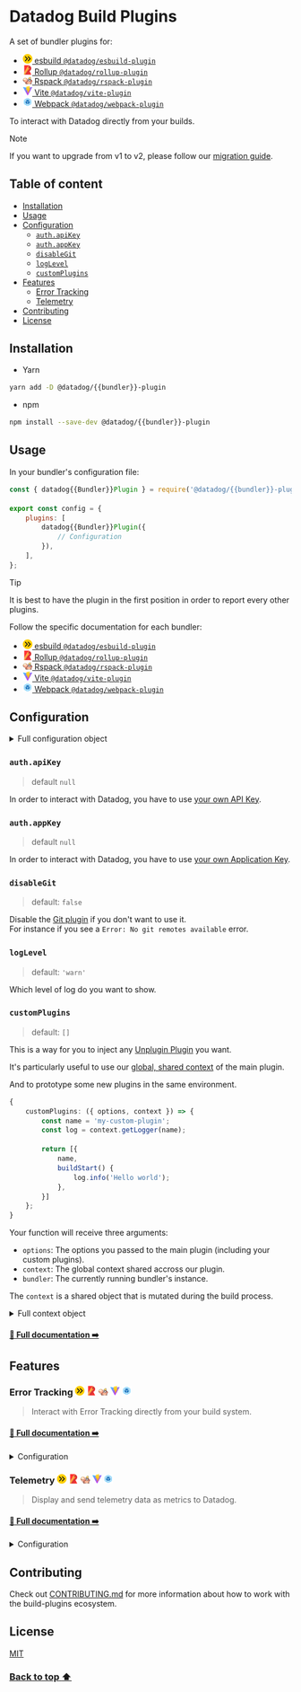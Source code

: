 # Datadog Build Plugins <!-- #omit in toc -->

A set of bundler plugins for:
<!-- #list-of-bundlers -->
- [<img src="packages/assets/src/esbuild.svg" alt="ESBuild" width="17" /> esbuild `@datadog/esbuild-plugin`](/packages/published/esbuild-plugin#readme)
- [<img src="packages/assets/src/rollup.svg" alt="Rollup" width="17" /> Rollup `@datadog/rollup-plugin`](/packages/published/rollup-plugin#readme)
- [<img src="packages/assets/src/rspack.svg" alt="Rspack" width="17" /> Rspack `@datadog/rspack-plugin`](/packages/published/rspack-plugin#readme)
- [<img src="packages/assets/src/vite.svg" alt="Vite" width="17" /> Vite `@datadog/vite-plugin`](/packages/published/vite-plugin#readme)
- [<img src="packages/assets/src/webpack.svg" alt="Webpack" width="17" /> Webpack `@datadog/webpack-plugin`](/packages/published/webpack-plugin#readme)
<!-- #list-of-bundlers -->

To interact with Datadog directly from your builds.

> [!NOTE]
> If you want to upgrade from v1 to v2, please follow our [migration guide](/MIGRATIONS.md#v1-to-v2).

## Table of content <!-- #omit in toc -->

<!-- This is auto generated with yarn cli integrity -->

<!-- #toc -->
-   [Installation](#installation)
-   [Usage](#usage)
-   [Configuration](#configuration)
    -   [`auth.apiKey`](#authapikey)
    -   [`auth.appKey`](#authappkey)
    -   [`disableGit`](#disablegit)
    -   [`logLevel`](#loglevel)
    -   [`customPlugins`](#customplugins)
-   [Features](#features)
    -   [Error Tracking](#error-tracking-----)
    -   [Telemetry](#telemetry-----)
-   [Contributing](#contributing)
-   [License](#license)
<!-- #toc -->

## Installation

-   Yarn

```bash
yarn add -D @datadog/{{bundler}}-plugin
```

-   npm

```bash
npm install --save-dev @datadog/{{bundler}}-plugin
```

## Usage

In your bundler's configuration file:

```js
const { datadog{{Bundler}}Plugin } = require('@datadog/{{bundler}}-plugin');

export const config = {
    plugins: [
        datadog{{Bundler}}Plugin({
            // Configuration
        }),
    ],
};
```

> [!TIP]
> It is best to have the plugin in the first position in order to report every other plugins.

Follow the specific documentation for each bundler:
<!-- #list-of-bundlers -->
- [<img src="packages/assets/src/esbuild.svg" alt="ESBuild" width="17" /> esbuild `@datadog/esbuild-plugin`](/packages/published/esbuild-plugin#readme)
- [<img src="packages/assets/src/rollup.svg" alt="Rollup" width="17" /> Rollup `@datadog/rollup-plugin`](/packages/published/rollup-plugin#readme)
- [<img src="packages/assets/src/rspack.svg" alt="Rspack" width="17" /> Rspack `@datadog/rspack-plugin`](/packages/published/rspack-plugin#readme)
- [<img src="packages/assets/src/vite.svg" alt="Vite" width="17" /> Vite `@datadog/vite-plugin`](/packages/published/vite-plugin#readme)
- [<img src="packages/assets/src/webpack.svg" alt="Webpack" width="17" /> Webpack `@datadog/webpack-plugin`](/packages/published/webpack-plugin#readme)
<!-- #list-of-bundlers -->

## Configuration

<details>

<summary>Full configuration object</summary>

<!-- #full-configuration -->
```typescript
{
    auth?: {
        apiKey?: string;
    };
    customPlugins?: (arg: GetPluginsArg) => UnpluginPlugin[];
    logLevel?: 'debug' | 'info' | 'warn' | 'error' | 'none';
    errorTracking?: {
        disabled?: boolean;
        sourcemaps?: {
            bailOnError?: boolean;
            disableGit?: boolean;
            dryRun?: boolean;
            intakeUrl?: string;
            maxConcurrency?: number;
            minifiedPathPrefix: string;
            releaseVersion: string;
            service: string;
        };
    };
    telemetry?: {
        disabled?: boolean;
        enableTracing?: boolean;
        endPoint?: string;
        output?: boolean
            | string
            | {
                destination: string;
                timings?: boolean;
                metrics?: boolean;
            };
        prefix?: string;
        tags?: string[];
        timestamp?: number;
        filters?: ((metric: Metric) => Metric | null)[];
    };
}
```
<!-- #full-configuration -->

</details>

### `auth.apiKey`

> default `null`

In order to interact with Datadog, you have to use [your own API Key](https://app.datadoghq.com/organization-settings/api-keys).

### `auth.appKey`

> default `null`

In order to interact with Datadog, you have to use [your own Application Key](https://app.datadoghq.com/organization-settings/application-keys).

### `disableGit`

> default: `false`

Disable the [Git plugin](/packages/plugins/git#readme) if you don't want to use it.<br/>
For instance if you see a `Error: No git remotes available` error.

### `logLevel`

> default: `'warn'`

Which level of log do you want to show.

### `customPlugins`

> default: `[]`

This is a way for you to inject any [Unplugin Plugin](https://unplugin.unjs.io/guide/) you want.

It's particularly useful to use our [global, shared context](/packages/factory/README.md#global-context) of the main plugin.

And to prototype some new plugins in the same environment.

```typescript
{
    customPlugins: ({ options, context }) => {
        const name = 'my-custom-plugin';
        const log = context.getLogger(name);

        return [{
            name,
            buildStart() {
                log.info('Hello world');
            },
        }]
    };
}
```

Your function will receive three arguments:

- `options`: The options you passed to the main plugin (including your custom plugins).
- `context`: The global context shared accross our plugin.
- `bundler`: The currently running bundler's instance.

The `context` is a shared object that is mutated during the build process.

<details>

<summary>Full context object</summary>

<!-- #global-context-type -->
<pre>
type GlobalContext = {
    // Mirror of the user's config.
    auth?: {
        apiKey?: string;
    };
    // More details on the currently running bundler.
    bundler: <a href="/packages/plugins/bundler-report#readme" title="BundlerReport">BundlerReport</a>
    // Added in `writeBundle`.
    build: <a href="/packages/plugins/build-report#readme" title="BuildReport">BuildReport</a>
    cwd: string;
    getLogger: (name: string) => <a href="#logger" title="Logger">Logger</a>
    // Added in `buildStart`.
    git?: <a href="/packages/plugins/git#readme" title="Git">Git</a>
    inject: <a href="/packages/plugins/injection#readme" title="Injection">Injection</a>
    start: number;
    version: string;
}
</pre>
<!-- #global-context-type -->

</details>

#### [📝 Full documentation ➡️](/packages/factory#global-context)

## Features

<!-- #list-of-packages -->
### Error Tracking <img src="packages/assets/src/esbuild.svg" alt="ESBuild" width="17" /> <img src="packages/assets/src/rollup.svg" alt="Rollup" width="17" /> <img src="packages/assets/src/rspack.svg" alt="Rspack" width="17" /> <img src="packages/assets/src/vite.svg" alt="Vite" width="17" /> <img src="packages/assets/src/webpack.svg" alt="Webpack" width="17" />

> Interact with Error Tracking directly from your build system.

#### [📝 Full documentation ➡️](/packages/plugins/error-tracking#readme)

<details>

<summary>Configuration</summary>

```typescript
datadogWebpackPlugin({
    errorTracking?: {
        disabled?: boolean,
        sourcemaps?: {
            bailOnError?: boolean,
            disableGit?: boolean,
            dryRun?: boolean,
            intakeUrl?: string,
            maxConcurrency?: number,
            minifiedPathPrefix: string,
            releaseVersion: string,
            service: string,
        },
    }
});
```

</details>

### Telemetry <img src="packages/assets/src/esbuild.svg" alt="ESBuild" width="17" /> <img src="packages/assets/src/rollup.svg" alt="Rollup" width="17" /> <img src="packages/assets/src/rspack.svg" alt="Rspack" width="17" /> <img src="packages/assets/src/vite.svg" alt="Vite" width="17" /> <img src="packages/assets/src/webpack.svg" alt="Webpack" width="17" />

> Display and send telemetry data as metrics to Datadog.

#### [📝 Full documentation ➡️](/packages/plugins/telemetry#readme)

<details>

<summary>Configuration</summary>

```typescript
datadogWebpackPlugin({
    telemetry?: {
        disabled?: boolean,
        enableTracing?: boolean,
        endPoint?: string,
        output?: boolean
            | string
            | {
                destination: string,
                timings?: boolean,
                metrics?: boolean,
            },
        prefix?: string,
        tags?: string[],
        timestamp?: number,
        filters?: ((metric: Metric) => Metric | null)[],
    }
});
```

</details>
<!-- #list-of-packages -->

## Contributing

Check out [CONTRIBUTING.md](/CONTRIBUTING.md) for more information about how to work with the build-plugins ecosystem.

## License

[MIT](/LICENSE)

### [Back to top :arrow_up:](#top) <!-- #omit in toc -->
